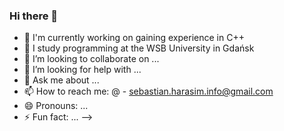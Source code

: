 ### Hi there 👋


- 🔭 I'm currently working on gaining experience in C++
- 🌱 I study programming at the WSB University in Gdańsk
- 👯 I’m looking to collaborate on ...
- 🤔 I’m looking for help with ...
- 💬 Ask me about ...
- 📫 How to reach me: @ - sebastian.harasim.info@gmail.com
- 😄 Pronouns: ...
- ⚡ Fun fact: ...
-->


